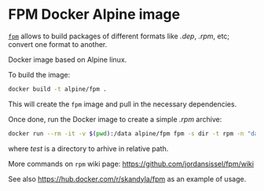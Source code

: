 # FPM Docker Alpine image

[`fpm`](https://github.com/jordansissel/fpm) allows to build packages of different formats like _.dep_, _.rpm_, etc; convert one format to another.

Docker image based on Alpine linux.

To build the image:

```sh
docker build -t alpine/fpm .
```

This will create the `fpm` image and pull in the necessary dependencies.

Once done, run the Docker image to create a simple _.rpm_ archive:

```sh
docker run --rm -it -v $(pwd):/data alpine/fpm fpm -s dir -t rpm -n "data_test" -v 0.1 -p /data -C /data test
```

where _test_ is a directory to arhive in relative path.

More commands on `rpm` wiki page: https://github.com/jordansissel/fpm/wiki

See also https://hub.docker.com/r/skandyla/fpm as an example of usage.

